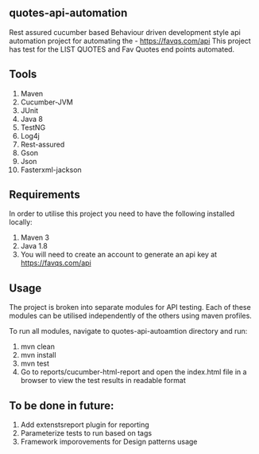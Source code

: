 quotes-api-automation
----------------------------------------
Rest assured cucumber based Behaviour driven development style api automation project for automating the - https://favqs.com/api
This project has test for the LIST QUOTES and Fav Quotes end points automated.


Tools
----------------------------------------
1. Maven
2. Cucumber-JVM
3. JUnit
4. Java 8
5. TestNG
6. Log4j
7. Rest-assured
8. Gson
9. Json
10. Fasterxml-jackson

Requirements
---------------------------------------
In order to utilise this project you need to have the following installed locally:

1. Maven 3
2. Java 1.8
3. You will need to create an account to generate an api key at https://favqs.com/api

Usage
-----------------------------------------
The project is broken into separate modules for API testing. Each of these modules can be utilised independently of the others using maven profiles.

To run all modules, navigate to quotes-api-autoamtion directory and run:

1. mvn clean
2. mvn install
3. mvn test
4. Go to reports/cucumber-html-report and open the index.html file in a browser to view the test results in readable format


To be done in future:
-----------------------------------------
1. Add extenstsreport plugin for reporting
2. Parameterize tests to run based on tags
3. Framework imporovements for Design patterns usage



   
   
